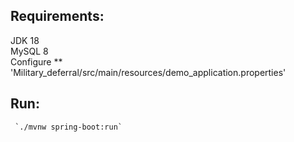 ##  Requirements:
  JDK 18 \
      MySQL 8 \
				Configure  ** 'Military_deferral/src/main/resources/demo_application.properties' 
			
## Run:
     `./mvnw spring-boot:run`
